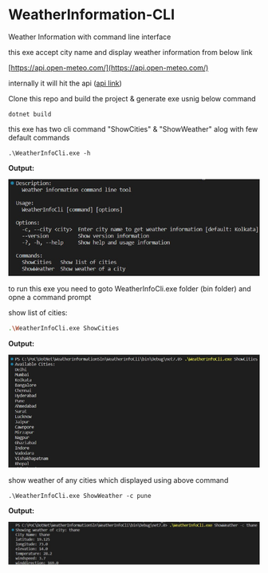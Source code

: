 # WeatherInformation-CLI
 Weather Information with command line interface
 
 this exe accept city name and display weather information from below link

 [https://api.open-meteo.com/](https://api.open-meteo.com/)

 internally it will hit the api ([api link](https://api.open-meteo.com/v1/forecast?latitude=18.9667&longitude=72.8333&current_weather=true))
 
 Clone this repo and build the project & generate exe usnig below command
 ```console
 dotnet build
```

 this exe has two cli command "ShowCities" & "ShowWeather" alog with few default commands
 ```console
 .\WeatherInfoCli.exe -h
 ```
 **Output:**
 
 ![help output](Output-Img/help.jpg)

to run this exe you need to goto WeatherInfoCli.exe folder (bin folder) and opne a command prompt

show list of cities:
```sh
.\WeatherInfoCli.exe ShowCities
```
**Output:**

![Show Cities](Output-Img/ShowCityies.jpg)

show weather of any cities which displayed using above command
```console
.\WeatherInfoCli.exe ShowWeather -c pune
```
**Output:**

![Show Weather](Output-Img/ShowWeather.jpg)